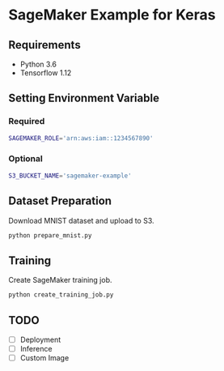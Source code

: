 # SageMaker Example for Keras

## Requirements

- Python 3.6
- Tensorflow 1.12

## Setting Environment Variable

### Required

``` sh
SAGEMAKER_ROLE='arn:aws:iam::1234567890'
```

### Optional

``` sh
S3_BUCKET_NAME='sagemaker-example'
```

## Dataset Preparation

Download MNIST dataset and upload to S3.

``` sh
python prepare_mnist.py
```

## Training

Create SageMaker training job.

``` sh
python create_training_job.py
```

## TODO

- [ ] Deployment
- [ ] Inference
- [ ] Custom Image
